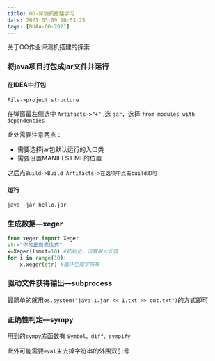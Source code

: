 ```yaml
---
title: OO-评测机搭建学习
date: 2021-03-09 10:53:25
tags: [BUAA-OO-2021]
---
```


关于OO作业评测机搭建的探索

<!--more-->

### 将java项目打包成jar文件并运行

#### 在IDEA中打包

`File->project structure`

在弹窗最左侧选中 `Artifacts->"+"` ,选 `jar`，选择 `from modules with dependencies`

此处需要注意两点：

- 需要选择jar包默认运行的入口类
- 需要设置MANIFEST.MF的位置

之后点`Build->Build Artifacts->在选项中点击build即可`

####  运行

`java -jar hello.jar`

### 生成数据—xeger

```python
from xeger import Xeger
str="你的正则表达式"
x=Xeger(limit=10) #初始化，设置最大长度
for i in range(10):
	x.xeger(str) #循环生成字符串
```

### 驱动文件获得输出—subprocess

最简单的就用`os.system("java 1.jar << 1.txt >> out.txt")`的方式即可

### 正确性判定—sympy

用到的`sympy`库函数有 `Symbol、diff、sympify`

此外可能需要`eval`来去掉字符串的外围双引号